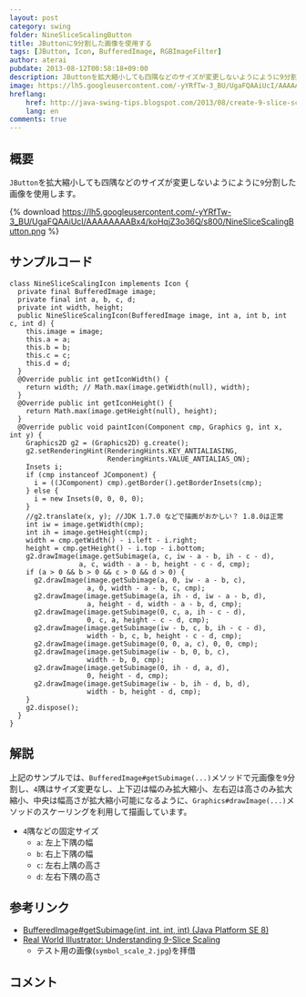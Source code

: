 ```yaml
---
layout: post
category: swing
folder: NineSliceScalingButton
title: JButtonに9分割した画像を使用する
tags: [JButton, Icon, BufferedImage, RGBImageFilter]
author: aterai
pubdate: 2013-08-12T00:58:18+09:00
description: JButtonを拡大縮小しても四隅などのサイズが変更しないようにように9分割した画像を使用します。
image: https://lh5.googleusercontent.com/-yYRfTw-3_BU/UgaFQAAiUcI/AAAAAAAABx4/koHqjZ3o36Q/s800/NineSliceScalingButton.png
hreflang:
    href: http://java-swing-tips.blogspot.com/2013/08/create-9-slice-scaling-image-jbutton.html
    lang: en
comments: true
---
```

## 概要
`JButton`を拡大縮小しても四隅などのサイズが変更しないようにように`9`分割した画像を使用します。

{% download https://lh5.googleusercontent.com/-yYRfTw-3_BU/UgaFQAAiUcI/AAAAAAAABx4/koHqjZ3o36Q/s800/NineSliceScalingButton.png %}

## サンプルコード
<pre class="prettyprint"><code>class NineSliceScalingIcon implements Icon {
  private final BufferedImage image;
  private final int a, b, c, d;
  private int width, height;
  public NineSliceScalingIcon(BufferedImage image, int a, int b, int c, int d) {
    this.image = image;
    this.a = a;
    this.b = b;
    this.c = c;
    this.d = d;
  }
  @Override public int getIconWidth() {
    return width; // Math.max(image.getWidth(null), width);
  }
  @Override public int getIconHeight() {
    return Math.max(image.getHeight(null), height);
  }
  @Override public void paintIcon(Component cmp, Graphics g, int x, int y) {
    Graphics2D g2 = (Graphics2D) g.create();
    g2.setRenderingHint(RenderingHints.KEY_ANTIALIASING,
                        RenderingHints.VALUE_ANTIALIAS_ON);
    Insets i;
    if (cmp instanceof JComponent) {
      i = ((JComponent) cmp).getBorder().getBorderInsets(cmp);
    } else {
      i = new Insets(0, 0, 0, 0);
    }
    //g2.translate(x, y); //JDK 1.7.0 などで描画がおかしい？ 1.8.0は正常
    int iw = image.getWidth(cmp);
    int ih = image.getHeight(cmp);
    width = cmp.getWidth() - i.left - i.right;
    height = cmp.getHeight() - i.top - i.bottom;
    g2.drawImage(image.getSubimage(a, c, iw - a - b, ih - c - d),
                 a, c, width - a - b, height - c - d, cmp);
    if (a &gt; 0 &amp;&amp; b &gt; 0 &amp;&amp; c &gt; 0 &amp;&amp; d &gt; 0) {
      g2.drawImage(image.getSubimage(a, 0, iw - a - b, c),
                   a, 0, width - a - b, c, cmp);
      g2.drawImage(image.getSubimage(a, ih - d, iw - a - b, d),
                   a, height - d, width - a - b, d, cmp);
      g2.drawImage(image.getSubimage(0, c, a, ih - c - d),
                   0, c, a, height - c - d, cmp);
      g2.drawImage(image.getSubimage(iw - b, c, b, ih - c - d),
                   width - b, c, b, height - c - d, cmp);
      g2.drawImage(image.getSubimage(0, 0, a, c), 0, 0, cmp);
      g2.drawImage(image.getSubimage(iw - b, 0, b, c),
                   width - b, 0, cmp);
      g2.drawImage(image.getSubimage(0, ih - d, a, d),
                   0, height - d, cmp);
      g2.drawImage(image.getSubimage(iw - b, ih - d, b, d),
                   width - b, height - d, cmp);
    }
    g2.dispose();
  }
}
</code></pre>

## 解説
上記のサンプルでは、`BufferedImage#getSubimage(...)`メソッドで元画像を`9`分割し、`4`隅はサイズ変更なし、上下辺は幅のみ拡大縮小、左右辺は高さのみ拡大縮小、中央は幅高さが拡大縮小可能になるように、`Graphics#drawImage(...)`メソッドのスケーリングを利用して描画しています。

- `4`隅などの固定サイズ
    - `a`: 左上下隅の幅
    - `b`: 右上下隅の幅
    - `c`: 左右上隅の高さ
    - `d`: 左右下隅の高さ

<!-- dummy comment line for breaking list -->

## 参考リンク
- [BufferedImage#getSubimage(int, int, int, int) (Java Platform SE 8)](https://docs.oracle.com/javase/jp/8/docs/api/java/awt/image/BufferedImage.html#getSubimage-int-int-int-int-)
- [Real World Illustrator: Understanding 9-Slice Scaling](http://rwillustrator.blogspot.jp/2007/04/understanding-9-slice-scaling.html)
    - テスト用の画像(`symbol_scale_2.jpg`)を拝借

<!-- dummy comment line for breaking list -->

## コメント
